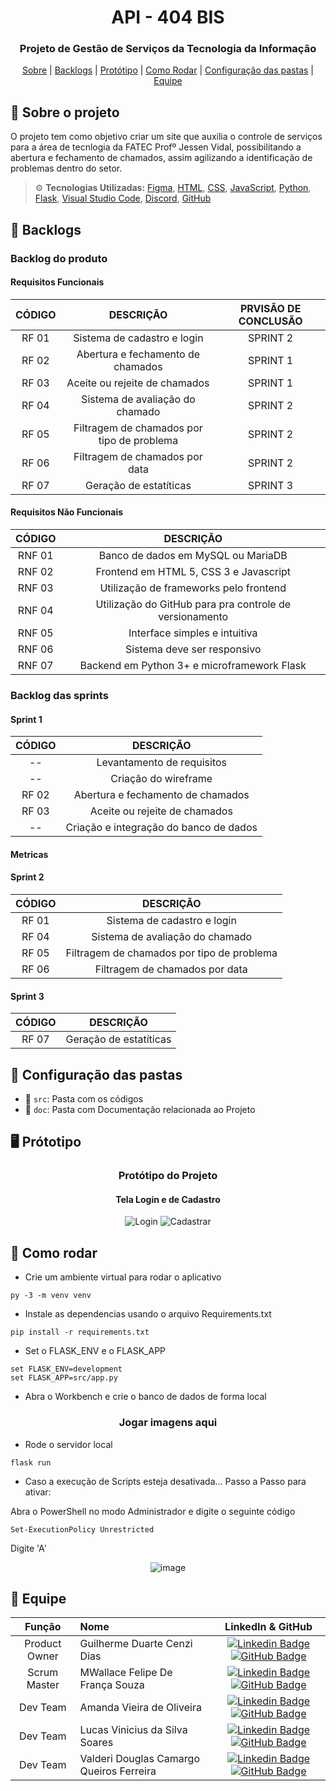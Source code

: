 <h1 align="center">  API - 404 BIS </h1>
<h3 align="center"> Projeto de Gestão de Serviços da Tecnologia da Informação </h3>

<p align="center">
    <a href="#sobre">Sobre</a> | 
    <a href="#backlog">Backlogs</a> | 
    <a href="#prototipo">Protótipo</a> | 
    <a href="#rodar">Como Rodar</a> |
     <a href="#pastas">Configuração das pastas</a> | 
    <a href="#equipe">Equipe</a>
</p>

<span id="sobre">

## :pencil: Sobre o projeto
 O projeto tem como objetivo criar um site que auxilia o controle de serviços para a área de tecnlogia da FATEC Profº Jessen Vidal,
 possibilitando a abertura e fechamento de chamados, assim agilizando a identificação de problemas dentro do setor.
    
  
> :gear: **Tecnologias Utilizadas:** [Figma](http://www.figma.com), [HTML](https://developer.mozilla.org/pt-BR/docs/Web/HTML), [CSS](https://developer.mozilla.org/pt-BR/docs/Web/CSS), [JavaScript](https://developer.mozilla.org/pt-BR/docs/Web/JavaScript), [Python](https://www.python.org/), [Flask](https://flask.palletsprojects.com/en/2.0.x/), [Visual Studio Code](https://code.visualstudio.com/), [Discord](https://discord.com/), [GitHub](https://github.com/)
    
 <span id="backlog">
  
 ## :dart: Backlogs
   
 ### Backlog do produto
 #### Requisitos Funcionais  
| CÓDIGO | DESCRIÇÃO | PRVISÃO DE CONCLUSÃO |
|:------:|:---------:|:--------------------:|
| RF 01 | Sistema de cadastro e login | SPRINT 2 |
| RF 02 | Abertura e fechamento de chamados | SPRINT 1 |
| RF 03 | Aceite ou rejeite de chamados | SPRINT 1 |
| RF 04 | Sistema de avaliação do chamado | SPRINT 2 |
| RF 05 | Filtragem de chamados por tipo de problema | SPRINT 2 |
| RF 06 | Filtragem de chamados por data | SPRINT 2 |
| RF 07 | Geração de estatíticas | SPRINT 3 |
 
#### Requisitos Não Funcionais  
| CÓDIGO | DESCRIÇÃO | 
|:------:|:---------:|
| RNF 01 | Banco de dados em MySQL ou MariaDB |
| RNF 02 | Frontend em HTML 5, CSS 3 e Javascript |
| RNF 03 | Utilização de frameworks pelo frontend |
| RNF 04 | Utilização do GitHub para pra controle de versionamento |
| RNF 05 | Interface simples e intuitiva |  
| RNF 06 | Sistema deve ser responsivo |
| RNF 07 | Backend em Python 3+ e microframework Flask |

### Backlog das sprints 
#### Sprint 1
| CÓDIGO | DESCRIÇÃO |
|:------:|:---------:|
| --    | Levantamento de requisitos |
| --    | Criação do wireframe |
| RF 02 | Abertura e fechamento de chamados |
| RF 03 | Aceite ou rejeite de chamados |
| --    | Criação e integração do banco de dados |  
     
#### Metricas      
     
     
#### Sprint 2
| CÓDIGO | DESCRIÇÃO |
|:------:|:---------:|
| RF 01 | Sistema de cadastro e login |
| RF 04 | Sistema de avaliação do chamado 
| RF 05 | Filtragem de chamados por tipo de problema |
| RF 06 | Filtragem de chamados por data |

#### Sprint 3
| CÓDIGO | DESCRIÇÃO |
|:------:|:---------:|
| RF 07 | Geração de estatíticas | SPRINT 3 |

 <span id="pastas">
   
## :file_folder: Configuração das pastas
* 📂 `src`: Pasta com os códigos
* 📂 `doc`: Pasta com Documentação relacionada ao Projeto
 
<span id="prototipo"> 
  
## :desktop_computer: Prótotipo
  
<div align="center">
  
### Protótipo do Projeto
#### Tela Login e de Cadastro
![Login](https://user-images.githubusercontent.com/79495727/163172972-9e18f440-1dc3-4a7c-adbc-cba09ff76c5e.png)
![Cadastrar](https://user-images.githubusercontent.com/79495727/163173006-b046683a-5503-417a-b1e0-cfc6e06d7147.png)

</div>

<span id="rodar"> 
    
## :mag_right: Como rodar

- Crie um ambiente virtual para rodar o aplicativo
~~~ 
py -3 -m venv venv
~~~
- Instale as dependencias usando o arquivo Requirements.txt
~~~
pip install -r requirements.txt
~~~
- Set o FLASK_ENV e o FLASK_APP
~~~
set FLASK_ENV=development
set FLASK_APP=src/app.py
~~~
- Abra o Workbench e crie o banco de dados de forma local

<div align="center">
  
  ### Jogar imagens aqui
</div>

-  Rode o servidor local
~~~
flask run
~~~

- Caso a execução de Scripts esteja desativada... Passo a Passo para ativar:

Abra o PowerShell no modo Administrador e digite o seguinte código
~~~
Set-ExecutionPolicy Unrestricted
~~~
Digite 'A'

<div align="center">

   ![image](https://user-images.githubusercontent.com/79495727/160821599-f4b87a00-5f66-408b-a201-de8bdea3c394.png)

 </div>
    
<span id="equipe"> 
    
## :busts_in_silhouette: Equipe

|    Função     | Nome                                  |                                                                                                                                                      LinkedIn & GitHub                                                                                                                                                      |
| :-----------: | :------------------------------------ | :-------------------------------------------------------------------------------------------------------------------------------------------------------------------------------------------------------------------------------------------------------------------------------------------------------------------------: |
| Product Owner | Guilherme Duarte Cenzi Dias           |  [![Linkedin Badge](https://img.shields.io/badge/Linkedin-blue?style=flat-square&logo=Linkedin&logoColor=white)](https://www.linkedin.com/in/guilherme-duarte-cenzi-dias-9737621b6) [![GitHub Badge](https://img.shields.io/badge/GitHub-111217?style=flat-square&logo=github&logoColor=white)](https://github.com/guilhermedcdias)              |
| Scrum Master  | MWallace Felipe De França Souza       |  [![Linkedin Badge](https://img.shields.io/badge/Linkedin-blue?style=flat-square&logo=Linkedin&logoColor=white)](https://www.linkedin.com/in/wallacefelipe21/) [![GitHub Badge](https://img.shields.io/badge/GitHub-111217?style=flat-square&logo=github&logoColor=white)](https://github.com/wallacefelipe21)              |
|   Dev Team    | Amanda Vieira de Oliveira             |  [![Linkedin Badge](https://img.shields.io/badge/Linkedin-blue?style=flat-square&logo=Linkedin&logoColor=white)](https://www.linkedin.com/in/amanda-vo/) [![GitHub Badge](https://img.shields.io/badge/GitHub-111217?style=flat-square&logo=github&logoColor=white)](https://github.com/amandavo)                           |
|   Dev Team    | Lucas Vinicius da Silva Soares        |  [![Linkedin Badge](https://img.shields.io/badge/Linkedin-blue?style=flat-square&logo=Linkedin&logoColor=white)](https://www.linkedin.com/in/lucasviniciussoares/) [![GitHub Badge](https://img.shields.io/badge/GitHub-111217?style=flat-square&logo=github&logoColor=white)](https://github.com/LucasVinicius32)          |
|   Dev Team    | Valderi Douglas Camargo Queiros Ferreira |  [![Linkedin Badge](https://img.shields.io/badge/Linkedin-blue?style=flat-square&logo=Linkedin&logoColor=white)](https://www.linkedin.com/in/valderidouglas/) [![GitHub Badge](https://img.shields.io/badge/GitHub-111217?style=flat-square&logo=github&logoColor=white)](https://github.com/ValderiDouglas)             |
